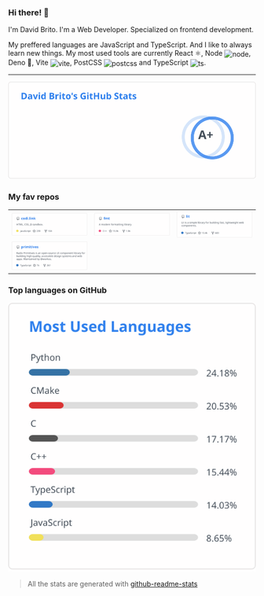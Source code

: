 <!--
**davbrito/davbrito** is a ✨ _special_ ✨ repository because its \`README.md\` (this file) appears on your GitHub profile.

Here are some ideas to get you started:

- 🔭 I’m currently working on ...
- 🌱 I’m currently learning ...
- 👯 I’m looking to collaborate on ...
- 🤔 I’m looking for help with ...
- 💬 Ask me about ...
- 📫 How to reach me: ...
- 😄 Pronouns: ...
- ⚡ Fun fact: ...
-->

### Hi there! 👋

I'm David Brito. I'm a Web Developer. Specialized on frontend development.

My preffered languages are JavaScript and TypeScript. And I like to always learn
new things. My most used tools are currently React ⚛️, Node
<img src="https://camo.githubusercontent.com/342d0b4d47c3c88c7542ddeb7bc8f7e4b6dbf8b496ca4f4f6c66a11659bbc180/68747470733a2f2f6e6f64656a732e6f72672f7374617469632f696d616765732f66617669636f6e732f6170706c652d746f7563682d69636f6e2e706e67" alt="node" style="width: 1em; height: 1em; vertical-align: middle;" />,
Deno 🦕, Vite
<img src="https://vitejs.dev/logo.svg" alt="vite" style="width: 1em; height: 1em; vertical-align: middle;" />,
PostCSS
<img src="https://github.com/postcss/brand/raw/master/dist/postcss-logo-symbol.svg" alt="postcss" style="width: 1em; height: 1em; vertical-align: middle;" />
and TypeScript
<img src="https://upload.wikimedia.org/wikipedia/commons/4/4c/Typescript_logo_2020.svg" alt="ts" style="width: 1em; height: 1em; vertical-align: middle;" />.

---

![David's github stats](assets/davbrito-stats.svg)

### My fav repos

<table><tr><td><a href="https://github.com/midudev/codi.link"><img src="assets/midudev_codi.link-pin.svg" alt="Codi Link" /></a></td><td><a href="https://github.com/fmtlib/fmt"><img src="assets/fmtlib_fmt-pin.svg" alt="{fmt}" /></a></td><td><a href="https://github.com/lit/lit"><img src="assets/lit_lit-pin.svg" alt="lit" /></a></td></tr><tr><td><a href="https://github.com/radix-ui/primitives"><img src="assets/radix-ui_primitives-pin.svg" alt="Radix UI Primitives 💖" /></a></td></tr></table>

### Top languages on GitHub

![Top Langs](assets/davbrito-top-langs.svg)

> All the stats are generated with
> [github-readme-stats](https://github.com/anuraghazra/github-readme-stats)
